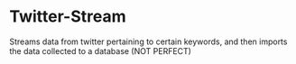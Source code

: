 # Twitter-Stream
Streams data from twitter pertaining to certain keywords, and then imports the data collected to a database (NOT PERFECT)
